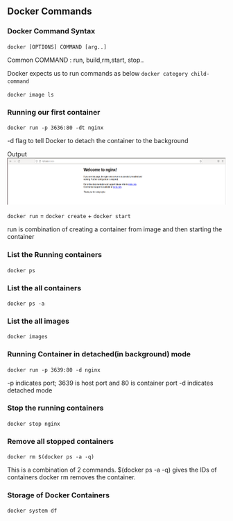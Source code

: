 ## Docker Commands

### Docker Command Syntax
`docker [OPTIONS] COMMAND [arg..]`

Common COMMAND : run, build,rm,start, stop..

Docker expects us to run commands as below
`docker category child-command`

`docker image ls`

### Running our first container

`docker run -p 3636:80 -dt nginx`


-d flag to tell Docker to detach the container to the background

Output
![Docker Run Command](/images/runOutput.PNG "Docker Run Command")

`docker run` = `docker create` + `docker start`

run is combination of creating a container from image and then starting the container 

### List the Running containers
`docker ps`

### List the all containers 
`docker ps -a`

### List the all images 
`docker images`

### Running Container in detached(in background) mode 
`docker run -p 3639:80 -d nginx`

-p indicates port; 3639 is host port and 80 is container port
-d indicates detached mode

### Stop the running containers
`docker stop nginx`

### Remove all stopped containers
`docker rm $(docker ps -a -q)`

This is a combination of 2 commands.
$(docker ps -a -q) gives the IDs of containers
docker rm removes the container. 

### Storage of Docker Containers

`docker system df`
 